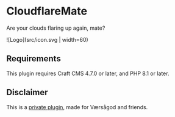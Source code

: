 # CloudflareMate

Are your clouds flaring up again, mate?

![Logo](src/icon.svg | width=60)

## Requirements

This plugin requires Craft CMS 4.7.0 or later, and PHP 8.1 or later.

## Disclaimer

This is a [private plugin](https://craftcms.com/docs/5.x/extend/plugin-guide.html#private-plugins), made for Værsågod and friends.  
